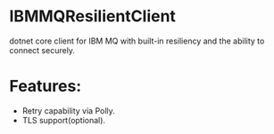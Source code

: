 # IBMMQResilientClient
dotnet core client for IBM MQ with built-in resiliency and the ability to connect securely.   

# Features:
 - Retry capability via Polly.
 - TLS support(optional).